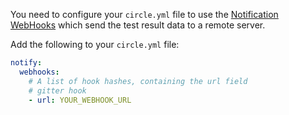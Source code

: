You need to configure your `circle.yml` file to use the [Notification WebHooks](https://circleci.com/docs/configuration#notify) which send the test result data to a remote server.

Add the following to your `circle.yml` file:
```yaml
notify:
  webhooks:
  	# A list of hook hashes, containing the url field
    # gitter hook
    - url: YOUR_WEBHOOK_URL
```